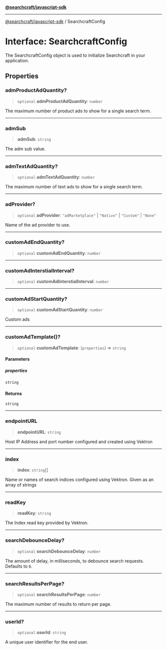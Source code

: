 [**@searchcraft/javascript-sdk**](/reference/sdk/js-vanilla/README.md)

***

[@searchcraft/javascript-sdk](/reference/sdk/js-vanilla/globals.md) / SearchcraftConfig

# Interface: SearchcraftConfig

The SearchcraftConfig object is used to initialize Searchcraft in your application.

## Properties

### admProductAdQuantity?

> `optional` **admProductAdQuantity**: `number`

The maximum number of product ads to show for a single search term.

***

### admSub

> **admSub**: `string`

The adm sub value.

***

### admTextAdQuantity?

> `optional` **admTextAdQuantity**: `number`

The maximum number of text ads to show for a single search term.

***

### adProvider?

> `optional` **adProvider**: `"adMarketplace"` \| `"Nativo"` \| `"Custom"` \| `"None"`

Name of the ad provider to use.

***

### customAdEndQuantity?

> `optional` **customAdEndQuantity**: `number`

***

### customAdInterstialInterval?

> `optional` **customAdInterstialInterval**: `number`

***

### customAdStartQuantity?

> `optional` **customAdStartQuantity**: `number`

Custom ads

***

### customAdTemplate()?

> `optional` **customAdTemplate**: (`properties`) => `string`

#### Parameters

##### properties

`string`

#### Returns

`string`

***

### endpointURL

> **endpointURL**: `string`

Host IP Address and port number configured and created using Vektron

***

### index

> **index**: `string`[]

Name or names of search indices configured using Vektron. Given as an array of strings

***

### readKey

> **readKey**: `string`

The Index read key provided by Vektron.

***

### searchDebounceDelay?

> `optional` **searchDebounceDelay**: `number`

The amount of delay, in milliseconds, to debounce search requests. Defaults to `0`.

***

### searchResultsPerPage?

> `optional` **searchResultsPerPage**: `number`

The maximum number of results to return per page.

***

### userId?

> `optional` **userId**: `string`

A unique user identifier for the end user.
